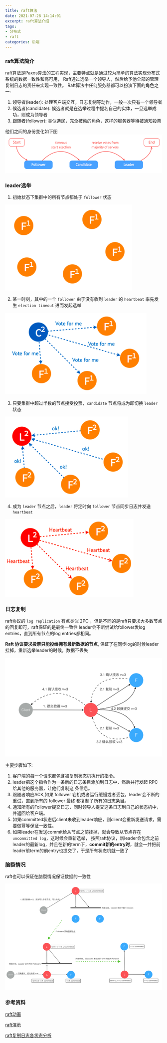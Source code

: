 ```yaml
---
title: raft算法
date: 2021-07-28 14:14:01
excerpt: raft算法介绍
tags:
- 分布式
- raft
categories: 后端
---
```


### raft算法简介

raft算法是Paxos算法的工程实现，主要特点就是通过较为简单的算法实现分布式系统的数据一致性和高可用，
Raft通过选举一个领导人，然后给予他全部的管理复制日志的责任来实现一致性。
Raft算法中任何服务器都可以扮演下面的角色之一:
1. 领导者(leader): 处理客户端交互，日志复制等动作，一般一次只有一个领导者
2. 候选者(candidate): 候选者就是在选举过程中提名自己的实体，一旦选举成功，则成为领导者
3. 跟随者(follower): 类似选民，完全被动的角色，这样的服务器等待被通知投票

他们之间的身份变化如下图
![raft算法角色变化](/img/raft-election.png)

### leader选举

1. 初始状态下集群中的所有节点都处于 `follower` 状态

![初始状态](/img/raft-election1.png)

2. 某一时刻，其中的一个 `follower` 由于没有收到 `leader` 的 `heartbeat` 率先发生 `election timeout` 进而发起选举

![某一时刻发起选取](/img/raft-election2.png)

3. 只要集群中超过半数的节点接受投票，`candidate` 节点将成为即切换 `leader` 状态

![超过半数选取为新leader](/img/raft-election3.png)

4. 成为 `leader` 节点之后，`leader` 将定时向 `follower` 节点同步日志并发送 `heartbeat`

![同步日志并发送心跳](/img/raft-election4.png)

### 日志复制

raft协议的 `log replication`  有点类似 2PC ，但是不同的是raft只要求大多数节点的回复即可，raft保证的是最终一致性
leader会不断尝试给follower发log entries，直到所有节点的log entries都相同。

**Raft 协议要求投票只能投给拥有最新数据的节点**, 保证了在同步log的时候leader挂掉，重新选举leader的时候，数据不丢失

![Raft日志复制过程.png](/img/raft-replication.png)

主要步骤如下:
1. 客户端的每一个请求都包含被复制状态机执行的指令。 
2. leader把这个指令作为一条新的日志条目添加到日志中，然后并行发起 RPC 给其他的服务器，让他们复制这 条信息。
3. 跟随者响应ACK,如果 follower 宕机或者运行缓慢或者丢包，leader会不断的重试，直到所有的 follower 最终 都复制了所有的日志条目。 
4. 通知所有的Follower提交日志，同时领导人提交这条日志到自己的状态机中，并返回给客户端。
5. 如果committed状态后client未收到leader响应，则client会重新发送请求，需要做幂等保证一致性。
6. 如果leader在发送commit给从节点之前挂掉，就会导致从节点存在`uncommitted log`，这时候会重新选举，
按照raft协议，新leader会包含之前leader的最新log，并且在新的term下，**commit新的entry时**，就会一并把前leader前term的前entry也提交了，于是所有状态机就一致了

### 脑裂情况

raft也可以保证在脑裂情况保证数据的一致性

![脑裂情况图示](/img/brain.png)

### 参考资料

[raft动画](http://thesecretlivesofdata.com/raft/)

[raft演示](https://raft.github.io/#implementations)

[raft复制日志各状态分析](https://www.cnblogs.com/mindwind/p/5231986.html)
